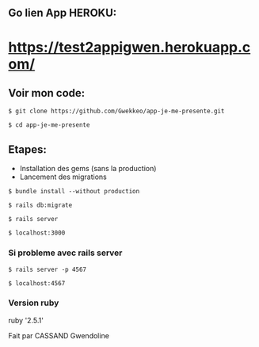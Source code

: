 ## Go lien App HEROKU:
# https://test2appigwen.herokuapp.com/

## Voir mon code:
```
$ git clone https://github.com/Gwekkeo/app-je-me-presente.git
```
```
$ cd app-je-me-presente
```

## Etapes:
* Installation des gems (sans la production)
* Lancement des migrations

```
$ bundle install --without production
```
```
$ rails db:migrate
```
```
$ rails server
```

```
$ localhost:3000
```

### Si probleme avec rails server
```
$ rails server -p 4567
```
```
$ localhost:4567
```

### Version ruby
ruby '2.5.1'

Fait par CASSAND Gwendoline
